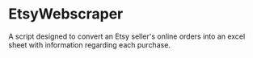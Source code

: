 # EtsyWebscraper
 A script designed to convert an Etsy seller's online orders into an excel sheet with information regarding each purchase. 
